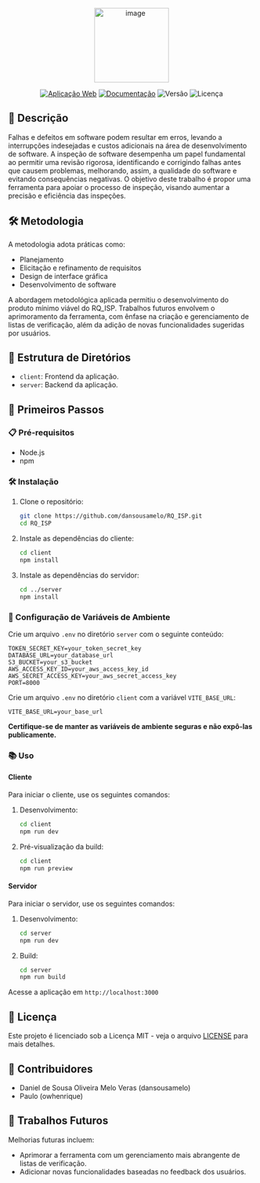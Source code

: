 <p align="center">
  <img width="152" alt="image" src="https://github.com/user-attachments/assets/c811324a-c760-470e-a7d9-a4bde9757915">
</p>


<p align="center">
    <a href="https://dansousamelo.github.io/RQ_ISP/#/"><img src="https://img.shields.io/badge/Aplicação%20Web-Online-brightgreen" alt="Aplicação Web"></a>
    <a href="https://dansousamelo.github.io/RQ_ISP/#/"><img src="https://img.shields.io/badge/Documentação-Disponível-blue" alt="Documentação"></a>
    <img src="https://img.shields.io/badge/Versão-1.0.0-purple" alt="Versão">
    <img src="https://img.shields.io/badge/Licença-MIT-green" alt="Licença">
</p>

## 📜 Descrição

Falhas e defeitos em software podem resultar em erros, levando a interrupções indesejadas e custos adicionais na área de desenvolvimento de software. A inspeção de software desempenha um papel fundamental ao permitir uma revisão rigorosa, identificando e corrigindo falhas antes que causem problemas, melhorando, assim, a qualidade do software e evitando consequências negativas. O objetivo deste trabalho é propor uma ferramenta para apoiar o processo de inspeção, visando aumentar a precisão e eficiência das inspeções.

## 🛠️ Metodologia

A metodologia adota práticas como:
- Planejamento
- Elicitação e refinamento de requisitos
- Design de interface gráfica
- Desenvolvimento de software

A abordagem metodológica aplicada permitiu o desenvolvimento do produto mínimo viável do RQ_ISP. Trabalhos futuros envolvem o aprimoramento da ferramenta, com ênfase na criação e gerenciamento de listas de verificação, além da adição de novas funcionalidades sugeridas por usuários.

## 📁 Estrutura de Diretórios

- `client`: Frontend da aplicação.
- `server`: Backend da aplicação.

## 🚀 Primeiros Passos

### 📋 Pré-requisitos

- Node.js
- npm

### 🛠️ Instalação

1. Clone o repositório:
    ```sh
    git clone https://github.com/dansousamelo/RQ_ISP.git
    cd RQ_ISP
    ```

2. Instale as dependências do cliente:
    ```sh
    cd client
    npm install
    ```

3. Instale as dependências do servidor:
    ```sh
    cd ../server
    npm install
    ```

### 🔧 Configuração de Variáveis de Ambiente

Crie um arquivo `.env` no diretório `server` com o seguinte conteúdo:
```plaintext
TOKEN_SECRET_KEY=your_token_secret_key
DATABASE_URL=your_database_url
S3_BUCKET=your_s3_bucket
AWS_ACCESS_KEY_ID=your_aws_access_key_id
AWS_SECRET_ACCESS_KEY=your_aws_secret_access_key
PORT=8000
```

Crie um arquivo `.env` no diretório `client` com a variável `VITE_BASE_URL`:
```plaintext
VITE_BASE_URL=your_base_url
```

**Certifique-se de manter as variáveis de ambiente seguras e não expô-las publicamente.**

### 📚 Uso

#### Cliente

Para iniciar o cliente, use os seguintes comandos:

1. Desenvolvimento:
    ```sh
    cd client
    npm run dev
    ```

2. Pré-visualização da build:
    ```sh
    cd client
    npm run preview
    ```

#### Servidor

Para iniciar o servidor, use os seguintes comandos:

1. Desenvolvimento:
    ```sh
    cd server
    npm run dev
    ```

2. Build:
    ```sh
    cd server
    npm run build
    ```


Acesse a aplicação em `http://localhost:3000`

## 📄 Licença

Este projeto é licenciado sob a Licença MIT - veja o arquivo [LICENSE](LICENSE) para mais detalhes.

## 👥 Contribuidores

- Daniel de Sousa Oliveira Melo Veras (dansousamelo)
- Paulo (owhenrique)

## 🔮 Trabalhos Futuros

Melhorias futuras incluem:
- Aprimorar a ferramenta com um gerenciamento mais abrangente de listas de verificação.
- Adicionar novas funcionalidades baseadas no feedback dos usuários.
